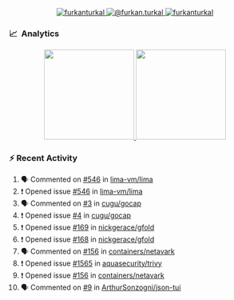 <p align="center">
  <a href="https://linkedin.com/in/furkanturkal" target="blank">
    <img src="https://img.shields.io/badge/linkedin-%230077B5.svg?&style=for-the-badge&logo=linkedin&logoColor=white" alt="furkanturkal" />
  </a>
  <a href="https://medium.com/@furkan.turkal" target="blank">
    <img src="https://img.shields.io/badge/medium-%2312100E.svg?&style=for-the-badge&logo=medium&logoColor=white" alt="@furkan.turkal" />
  </a>
  <a href="https://twitter.com/furkanturkaI" target="blank">
    <img src="https://img.shields.io/badge/Twitter-1DA1F2?style=for-the-badge&logo=twitter&logoColor=white" alt="furkanturkaI" />
  </a>
</p>

### 📈 &nbsp;Analytics

<p align="center">
  <a href="https://coderstats.net/github/#Dentrax">
    <img height="180em" src="https://github-readme-stats-eight-theta.vercel.app/api?username=Dentrax&show_icons=true&theme=algolia&include_all_commits=true&count_private=true&line_height=26"/>
    <img height="180em" src="https://github-readme-stats-eight-theta.vercel.app/api/top-langs/?username=Dentrax&layout=compact&langs_count=8&theme=algolia&line_height=26"/>
  </a>
</p>

### :zap: Recent Activity

<!--START_SECTION:activity-->
1. 🗣 Commented on [#546](https://github.com/lima-vm/lima/issues/546) in [lima-vm/lima](https://github.com/lima-vm/lima)
2. ❗️ Opened issue [#546](https://github.com/lima-vm/lima/issues/546) in [lima-vm/lima](https://github.com/lima-vm/lima)
3. 🗣 Commented on [#3](https://github.com/cugu/gocap/issues/3) in [cugu/gocap](https://github.com/cugu/gocap)
4. ❗️ Opened issue [#4](https://github.com/cugu/gocap/issues/4) in [cugu/gocap](https://github.com/cugu/gocap)
5. ❗️ Opened issue [#169](https://github.com/nickgerace/gfold/issues/169) in [nickgerace/gfold](https://github.com/nickgerace/gfold)
6. ❗️ Opened issue [#168](https://github.com/nickgerace/gfold/issues/168) in [nickgerace/gfold](https://github.com/nickgerace/gfold)
7. 🗣 Commented on [#156](https://github.com/containers/netavark/issues/156) in [containers/netavark](https://github.com/containers/netavark)
8. ❗️ Opened issue [#1565](https://github.com/aquasecurity/trivy/issues/1565) in [aquasecurity/trivy](https://github.com/aquasecurity/trivy)
9. ❗️ Opened issue [#156](https://github.com/containers/netavark/issues/156) in [containers/netavark](https://github.com/containers/netavark)
10. 🗣 Commented on [#9](https://github.com/ArthurSonzogni/json-tui/issues/9) in [ArthurSonzogni/json-tui](https://github.com/ArthurSonzogni/json-tui)
<!--END_SECTION:activity-->
